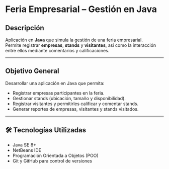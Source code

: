 # Feria Empresarial – Gestión en Java

## Descripción
Aplicación en **Java** que simula la gestión de una feria empresarial.  
Permite registrar **empresas**, **stands** y **visitantes**, así como la interacción entre ellos mediante comentarios y calificaciones.

---

## Objetivo General
Desarrollar una aplicación en Java que permita:  
- Registrar empresas participantes en la feria.  
- Gestionar stands (ubicación, tamaño y disponibilidad).  
- Registrar visitantes y permitirles calificar y comentar stands.  
- Generar reportes de empresas, visitantes y stands visitados.

---

## 🛠️ Tecnologías Utilizadas
- Java SE 8+  
- NetBeans IDE  
- Programación Orientada a Objetos (POO)  
- Git y GitHub para control de versiones  
